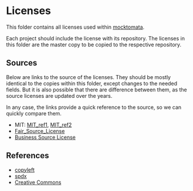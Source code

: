 # Licenses

This folder contains all licenses used within [mocktomata].

Each project should include the license with its repository.
The licenses in this folder are the master copy to be copied to the respective repository.

## Sources

Below are links to the source of the licenses.
They should be mostly identical to the copies within this folder,
except changes to the needed fields.
But it is also possible that there are difference between them,
as the source licenses are updated over the years.

In any case, the links provide a quick reference to the source,
so we can quickly compare them.

- MIT: [MIT_ref1], [MIT_ref2]
- [Fair_Source_License]
- [Business Source License](https://mariadb.com/bsl-faq-adopting/)

## References

- [copyleft]
- [spdx]
- [Creative Commons][creative_commons]

[copyleft]: https://www.gnu.org/licenses/copyleft.en.html
[Fair_Source_License]: https://fair.io/?a#license
[MIT_ref1]: https://opensource.org/licenses/MIT
[MIT_ref2]: https://choosealicense.com/licenses/mit/
[mocktomata]: https://github.com/mocktomata
[spdx]: https://spdx.org/licenses/
[creative_commons]: https://creativecommons.org/
